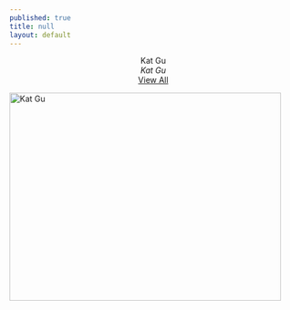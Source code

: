 ```yaml
---
published: true
title: null
layout: default
---
```


<div style="text-align:center;valign:top">Kat Gu</div>
<div style="text-align:center;valign:top"><i>Kat Gu</i></div>
<div style="text-align:center;valign:top"><a href="https://google.com">View All</a></div>

<a href="https://fofnz.github.io/product1"><img src="https://i.imgur.com/hEgpars.jpg" title="Kat Gu" width="476" height="365" /></a>                                                                 
<br>



<br><br>

